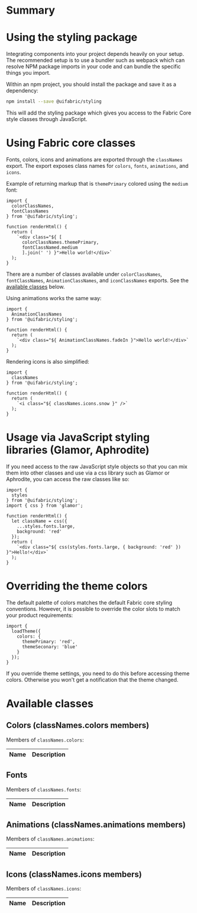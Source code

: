 
# Summary

# Using the styling package

Integrating components into your project depends heavily on your setup. The recommended setup is to use a bundler such as webpack which can resolve NPM package imports in your code and can bundle the specific things you import.

Within an npm project, you should install the package and save it as a dependency:

```bash
npm install --save @uifabric/styling
```

This will add the styling package which gives you access to the Fabric Core style classes through JavaScript.

# Using Fabric core classes

Fonts, colors, icons and animations are exported through the `classNames` export. The export exposes class names for `colors`, `fonts`, `animations`, and `icons`.

Example of returning markup that is `themePrimary` colored using the `medium` font:

```tsx
import {
  colorClassNames,
  fontClassNames
} from '@uifabric/styling';

function renderHtml() {
  return (
    `<div class="${ [
      colorClassNames.themePrimary,
      fontClassNamed.medium
      ].join(' ') }">Hello world!</div>`
  );
}
```

There are a number of classes available under `colorClassNames`, `fontClassNames`, `AnimationClassNames`, and `iconClassNames` exports. See the [available classes](#availableClasses) below.

Using animations works the same way:

```tsx
import {
  AnimationClassNames
} from '@uifabric/styling';

function renderHtml() {
  return (
    `<div class="${ AnimationClassNames.fadeIn }">Hello world!</div>`
  );
}
```

Rendering icons is also simplified:

```tsx
import {
  classNames
} from '@uifabric/styling';

function renderHtml() {
  return (
    `<i class="${ classNames.icons.snow }" />`
  );
}
```

# Usage via JavaScript styling libraries (Glamor, Aphrodite)

If you need access to the raw JavaScript style objects so that you can mix them into other classes and use via a css library such as Glamor or Aphrodite, you can access the raw classes like so:

```tsx
import {
  styles
} from '@uifabric/styling';
import { css } from 'glamor';

function renderHtml() {
  let className = css({
    ...styles.fonts.large,
    background: 'red'
  });
  return (
    `<div class="${ css(styles.fonts.large, { background: 'red' }) }">Hello!</div>`
  );
}
```


# Overriding the theme colors

The default palette of colors matches the default Fabric core styling conventions. However, it is possible to override the color slots to match your product requirements:

```tsx
import {
  loadTheme({
    colors: {
      themePrimary: 'red',
      themeSeconary: 'blue'
    }
  });
}
```

If you override theme settings, you need to do this before accessing theme colors. Otherwise you won't get a notification that the theme changed.

# Available classes
<a name="availableClasses"></a>

## Colors (classNames.colors members)

Members of `classNames.colors`:

| Name | Description |
|------|-------------|

## Fonts

Members of `classNames.fonts`:

| Name | Description |
|------|-------------|


## Animations (classNames.animations members)

Members of `classNames.animations`:

| Name | Description |
|------|-------------|

## Icons (classNames.icons members)

Members of `classNames.icons`:

| Name | Description |
|------|-------------|
